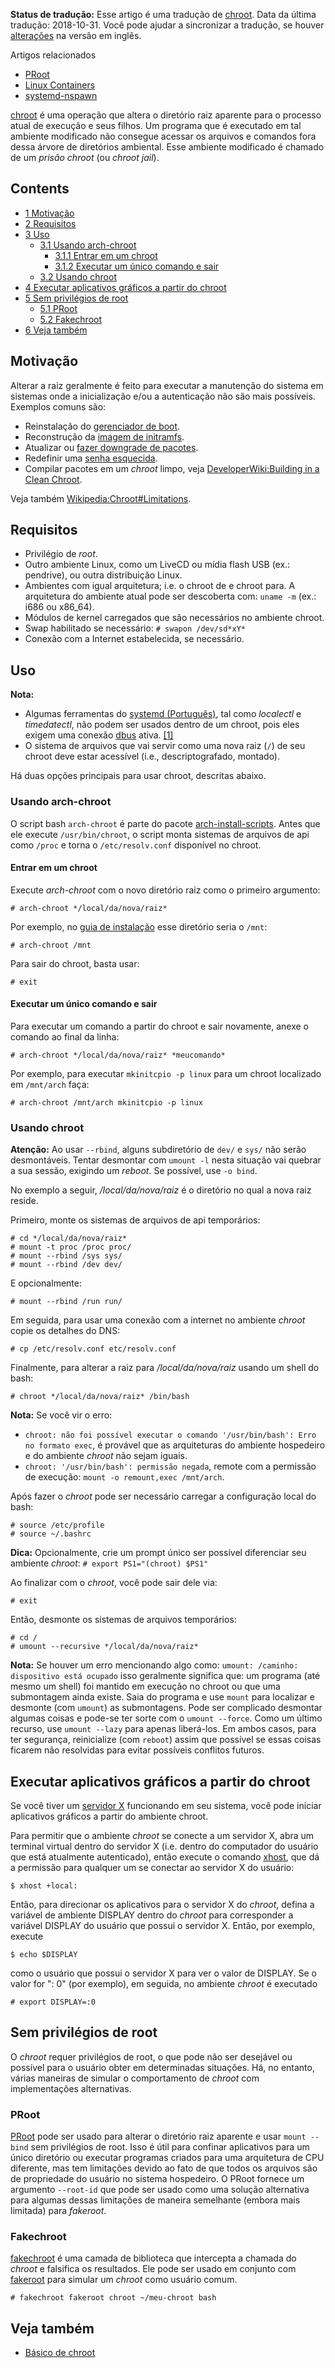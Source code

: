 **Status de tradução:** Esse artigo é uma tradução de [chroot](/index.php/Chroot "Chroot"). Data da última tradução: 2018-10-31\. Você pode ajudar a sincronizar a tradução, se houver [alterações](https://wiki.archlinux.org/index.php?title=Chroot&diff=0&oldid=552163) na versão em inglês.

Artigos relacionados

*   [PRoot](/index.php/PRoot_(Portugu%C3%AAs) "PRoot (Português)")
*   [Linux Containers](/index.php/Linux_Containers_(Portugu%C3%AAs) "Linux Containers (Português)")
*   [systemd-nspawn](/index.php/Systemd-nspawn "Systemd-nspawn")

[chroot](https://en.wikipedia.org/wiki/pt:Chroot "wikipedia:pt:Chroot") é uma operação que altera o diretório raiz aparente para o processo atual de execução e seus filhos. Um programa que é executado em tal ambiente modificado não consegue acessar os arquivos e comandos fora dessa árvore de diretórios ambiental. Esse ambiente modificado é chamado de um *prisão chroot* (ou *chroot jail*).

## Contents

*   [1 Motivação](#Motiva.C3.A7.C3.A3o)
*   [2 Requisitos](#Requisitos)
*   [3 Uso](#Uso)
    *   [3.1 Usando arch-chroot](#Usando_arch-chroot)
        *   [3.1.1 Entrar em um chroot](#Entrar_em_um_chroot)
        *   [3.1.2 Executar um único comando e sair](#Executar_um_.C3.BAnico_comando_e_sair)
    *   [3.2 Usando chroot](#Usando_chroot)
*   [4 Executar aplicativos gráficos a partir do chroot](#Executar_aplicativos_gr.C3.A1ficos_a_partir_do_chroot)
*   [5 Sem privilégios de root](#Sem_privil.C3.A9gios_de_root)
    *   [5.1 PRoot](#PRoot)
    *   [5.2 Fakechroot](#Fakechroot)
*   [6 Veja também](#Veja_tamb.C3.A9m)

## Motivação

Alterar a raiz geralmente é feito para executar a manutenção do sistema em sistemas onde a inicialização e/ou a autenticação não são mais possíveis. Exemplos comuns são:

*   Reinstalação do [gerenciador de boot](/index.php/Gerenciador_de_boot "Gerenciador de boot").
*   Reconstrução da [imagem de initramfs](/index.php/Mkinitcpio "Mkinitcpio").
*   Atualizar ou [fazer downgrade de pacotes](/index.php/Fazer_downgrade_de_pacote "Fazer downgrade de pacote").
*   Redefinir uma [senha esquecida](/index.php/Recupera%C3%A7%C3%A3o_de_senha "Recuperação de senha").
*   Compilar pacotes em um *chroot* limpo, veja [DeveloperWiki:Building in a Clean Chroot](/index.php/DeveloperWiki:Building_in_a_Clean_Chroot "DeveloperWiki:Building in a Clean Chroot").

Veja também [Wikipedia:Chroot#Limitations](https://en.wikipedia.org/wiki/Chroot#Limitations "wikipedia:Chroot").

## Requisitos

*   Privilégio de *root*.
*   Outro ambiente Linux, como um LiveCD ou mídia flash USB (ex.: pendrive), ou outra distribuição Linux.
*   Ambientes com igual arquitetura; i.e. o chroot de e chroot para. A arquitetura do ambiente atual pode ser descoberta com: `uname -m` (ex.: i686 ou x86_64).
*   Módulos de kernel carregados que são necessários no ambiente chroot.
*   Swap habilitado se necessário: `# swapon /dev/sd*xY*` 
*   Conexão com a Internet estabelecida, se necessário.

## Uso

**Nota:**

*   Algumas ferramentas do [systemd (Português)](/index.php/Systemd_(Portugu%C3%AAs) "Systemd (Português)"), tal como *localectl* e *timedatectl*, não podem ser usados dentro de um chroot, pois eles exigem uma conexão [dbus](/index.php/Dbus "Dbus") ativa. [[1]](https://github.com/systemd/systemd/issues/798#issuecomment-126568596)
*   O sistema de arquivos que vai servir como uma nova raiz (`/`) de seu chroot deve estar acessível (i.e., descriptografado, montado).

Há duas opções principais para usar chroot, descritas abaixo.

### Usando arch-chroot

O script bash `arch-chroot` é parte do pacote [arch-install-scripts](https://www.archlinux.org/packages/?name=arch-install-scripts). Antes que ele execute `/usr/bin/chroot`, o script monta sistemas de arquivos de api como `/proc` e torna o `/etc/resolv.conf` disponível no chroot.

#### Entrar em um chroot

Execute *arch-chroot* com o novo diretório raiz como o primeiro argumento:

```
# arch-chroot */local/da/nova/raiz*

```

Por exemplo, no [guia de instalação](/index.php/Guia_de_instala%C3%A7%C3%A3o "Guia de instalação") esse diretório seria o `/mnt`:

```
# arch-chroot /mnt

```

Para sair do chroot, basta usar:

```
# exit

```

#### Executar um único comando e sair

Para executar um comando a partir do chroot e sair novamente, anexe o comando ao final da linha:

```
# arch-chroot */local/da/nova/raiz* *meucomando*

```

Por exemplo, para executar `mkinitcpio -p linux` para um chroot localizado em `/mnt/arch` faça:

```
# arch-chroot /mnt/arch mkinitcpio -p linux

```

### Usando chroot

**Atenção:** Ao usar `--rbind`, alguns subdiretório de `dev/` e `sys/` não serão desmontáveis. Tentar desmontar com `umount -l` nesta situação vai quebrar a sua sessão, exigindo um *reboot*. Se possível, use `-o bind`.

No exemplo a seguir, */local/da/nova/raiz* é o diretório no qual a nova raiz reside.

Primeiro, monte os sistemas de arquivos de api temporários:

```
# cd */local/da/nova/raiz*
# mount -t proc /proc proc/
# mount --rbind /sys sys/
# mount --rbind /dev dev/

```

E opcionalmente:

```
# mount --rbind /run run/

```

Em seguida, para usar uma conexão com a internet no ambiente *chroot* copie os detalhes do DNS:

```
# cp /etc/resolv.conf etc/resolv.conf

```

Finalmente, para alterar a raiz para */local/da/nova/raiz* usando um shell do bash:

```
# chroot */local/da/nova/raiz* /bin/bash

```

**Nota:** Se você vir o erro:

*   `chroot: não foi possível executar o comando '/usr/bin/bash': Erro no formato exec`, é provável que as arquiteturas do ambiente hospedeiro e do ambiente *chroot* não sejam iguais.
*   `chroot: '/usr/bin/bash': permissão negada`, remote com a permissão de execução: `mount -o remount,exec /mnt/arch`.

Após fazer o *chroot* pode ser necessário carregar a configuração local do bash:

```
# source /etc/profile
# source ~/.bashrc

```

**Dica:** Opcionalmente, crie um prompt único ser possível diferenciar seu ambiente *chroot*: `# export PS1="(chroot) $PS1"` 

Ao finalizar com o *chroot*, você pode sair dele via:

```
# exit

```

Então, desmonte os sistemas de arquivos temporários:

```
# cd /
# umount --recursive */local/da/nova/raiz*

```

**Nota:** Se houver um erro mencionando algo como: `umount: /caminho: dispositivo está ocupado` isso geralmente significa que: um programa (até mesmo um shell) foi mantido em execução no chroot ou que uma submontagem ainda existe. Saia do programa e use `mount` para localizar e desmonte (com `umount`) as submontagens. Pode ser complicado desmontar algumas coisas e pode-se ter sorte com o `umount --force`. Como um último recurso, use `umount --lazy` para apenas liberá-los. Em ambos casos, para ter segurança, reinicialize (com `reboot`) assim que possível se essas coisas ficarem não resolvidas para evitar possíveis conflitos futuros.

## Executar aplicativos gráficos a partir do chroot

Se você tiver um [servidor X](/index.php/Servidor_X "Servidor X") funcionando em seu sistema, você pode iniciar aplicativos gráficos a partir do ambiente chroot.

Para permitir que o ambiente *chroot* se conecte a um servidor X, abra um terminal virtual dentro do servidor X (i.e. dentro do computador do usuário que está atualmente autenticado), então execute o comando [xhost](/index.php/Xhost_(Portugu%C3%AAs) "Xhost (Português)"), que dá a permissão para qualquer um se conectar ao servidor X do usuário:

```
$ xhost +local:

```

Então, para direcionar os aplicativos para o servidor X do *chroot*, defina a variável de ambiente DISPLAY dentro do *chroot* para corresponder a variável DISPLAY do usuário que possui o servidor X. Então, por exemplo, execute

```
$ echo $DISPLAY

```

como o usuário que possui o servidor X para ver o valor de DISPLAY. Se o valor for ": 0" (por exemplo), em seguida, no ambiente *chroot* é executado

```
# export DISPLAY=:0

```

## Sem privilégios de root

O *chroot* requer privilégios de root, o que pode não ser desejável ou possível para o usuário obter em determinadas situações. Há, no entanto, várias maneiras de simular o comportamento de *chroot* com implementações alternativas.

### PRoot

[PRoot](/index.php/PRoot_(Portugu%C3%AAs) "PRoot (Português)") pode ser usado para alterar o diretório raiz aparente e usar `mount --bind` sem privilégios de root. Isso é útil para confinar aplicativos para um único diretório ou executar programas criados para uma arquitetura de CPU diferente, mas tem limitações devido ao fato de que todos os arquivos são de propriedade do usuário no sistema hospedeiro. O PRoot fornece um argumento `--root-id` que pode ser usado como uma solução alternativa para algumas dessas limitações de maneira semelhante (embora mais limitada) para *fakeroot*.

### Fakechroot

[fakechroot](https://www.archlinux.org/packages/?name=fakechroot) é uma camada de biblioteca que intercepta a chamada do *chroot* e falsifica os resultados. Ele pode ser usado em conjunto com [fakeroot](https://www.archlinux.org/packages/?name=fakeroot) para simular um *chroot* como usuário comum.

```
# fakechroot fakeroot chroot ~/meu-chroot bash

```

## Veja também

*   [Básico de chroot](https://help.ubuntu.com/community/BasicChroot)